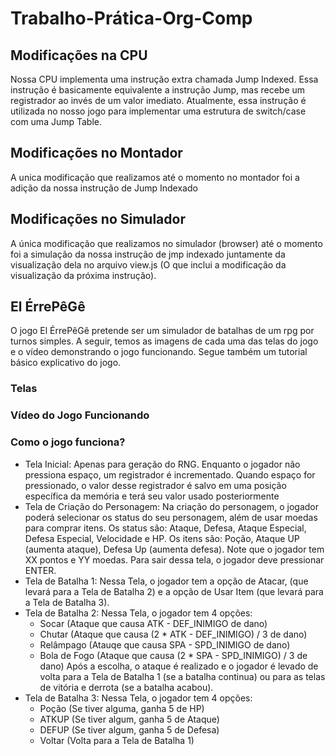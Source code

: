 # Trabalho-Prática-Org-Comp
## Modificações na CPU
  Nossa CPU implementa uma instrução extra chamada Jump Indexed. Essa instrução é basicamente equivalente a instrução Jump, mas recebe um registrador ao invés de um valor imediato. Atualmente, essa instrução é utilizada no nosso jogo para implementar uma estrutura de switch/case com uma Jump Table.

## Modificações no Montador
  A unica modificação que realizamos até o momento no montador foi a adição da nossa instrução de Jump Indexado

## Modificações no Simulador
  A única modificação que realizamos no simulador (browser) até o momento foi a simulação da nossa instrução de jmp indexado juntamente da visualização dela no arquivo view.js (O que inclui a modificação da visualização da próxima instrução). 

## El ÉrrePêGê
  O jogo El ÉrrePêGê pretende ser um simulador de batalhas de um rpg por turnos simples. A seguir, temos as imagens de cada uma das telas do jogo e o vídeo demonstrando o jogo funcionando. Segue também um tutorial básico explicativo do jogo.

### Telas

### Vídeo do Jogo Funcionando

### Como o jogo funciona?
  - Tela Inicial: Apenas para geração do RNG. Enquanto o jogador não pressiona espaço, um registrador é incrementado. Quando espaço for pressionado, o valor desse registrador é salvo em uma posição específica da memória e terá seu valor usado posteriormente
  - Tela de Criação do Personagem: Na criação do personagem, o jogador poderá selecionar os status do seu personagem, além de usar moedas para comprar itens. Os status são: Ataque, Defesa, Ataque Especial, Defesa Especial, Velocidade e HP. Os itens são: Poção, Ataque UP (aumenta ataque), Defesa Up (aumenta defesa). Note que o jogador tem XX pontos e YY moedas. Para sair dessa tela, o jogador deve pressionar ENTER.
  - Tela de Batalha 1: Nessa Tela, o jogador tem a opção de Atacar, (que levará para a Tela de Batalha 2) e a opção de Usar Item (que levará para a Tela de Batalha 3).
  - Tela de Batalha 2: Nessa Tela, o jogador tem 4 opções:
    - Socar  (Ataque que causa ATK - DEF_INIMIGO de dano)
    - Chutar (Ataque que causa (2 * ATK - DEF_INIMIGO) / 3 de dano)
    - Relâmpago (Atauqe que causa SPA - SPD_INIMIGO de dano)
    - Bola de Fogo (Ataque que causa (2 * SPA - SPD_INIMIGO) / 3 de dano)
    Após a escolha, o ataque é realizado e o jogador é levado de volta para a Tela de Batalha 1 (se a batalha continua) ou para as telas de vitória e derrota (se a batalha acabou).
  - Tela de Batalha 3: Nessa Tela, o jogador tem 4 opções:
    - Poção (Se tiver alguma, ganha 5 de HP)
    - ATKUP (Se tiver algum, ganha 5 de Ataque)
    - DEFUP (Se tiver algum, ganha 5 de Defesa)
    - Voltar (Volta para a Tela de Batalha 1)
